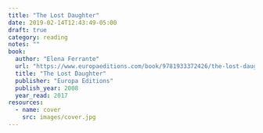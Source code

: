 ```yaml
---
title: "The Lost Daughter"
date: 2019-02-14T12:43:49-05:00
draft: true
category: reading
notes: ""
book:
  author: "Elena Ferrante"
  url: "https://www.europaeditions.com/book/9781933372426/the-lost-daughter"
  title: "The Lost Daughter"
  publisher: "Europa Editions"
  publish_year: 2008
  year_read: 2017
resources:
  - name: cover
    src: images/cover.jpg
---
```


